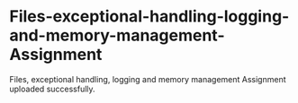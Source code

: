 # Files-exceptional-handling-logging-and-memory-management-Assignment
Files, exceptional handling,  logging and memory  management Assignment uploaded successfully.
